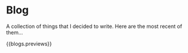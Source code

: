 # Blog

A collection of things that I decided to write. Here are the most recent of them...

{{blogs.previews}}

